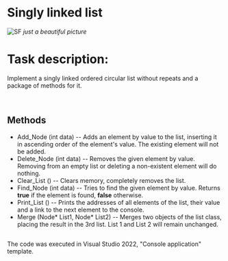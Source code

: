 # Singly linked list
![SF](https://user-images.githubusercontent.com/76991612/203043464-80f7ea45-2639-477f-a786-1208df08cd39.jpg)
*just a beautiful picture*
# Task description:
Implement a singly linked ordered circular list without repeats and a package of methods for it.
 
 
 &nbsp;



## Methods

- Add_Node (int data)  --  Adds an element by value to the list, inserting it in ascending order of the element's value. The existing element will not be added.
- Delete_Node (int data)  --  Removes the given element by value. Removing from an empty list or deleting a non-existent element will do nothing.
- Clear_List ()  -- Clears memory, completely removes the list.
- Find_Node (int data) --  Tries to find the given element by value. Returns **true** if the element is found, **false** otherwise.
- Print_List () -- Prints the addresses of all elements of the list, their value and a link to the next element to the console.
- Merge (Node* List1, Node* List2) --  Merges two objects of the list class, placing the result in the 3rd list. List 1 and List 2 will remain unchanged.

##
The code was executed in Visual Studio 2022, "Console application" template.
